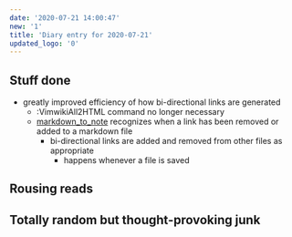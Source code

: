 ```yaml
---
date: '2020-07-21 14:00:47'
new: '1'
title: 'Diary entry for 2020-07-21'
updated_logo: '0'
---
```

## Stuff done
* greatly improved efficiency of how bi-directional links are generated
  * :VimwikiAll2HTML command no longer necessary
  * [markdown_to_note](/markdown_to_note) recognizes when a link has been removed
    or added to a markdown file
    * bi-directional links are added and removed from other files as appropriate
      * happens whenever a file is saved

## Rousing reads

## Totally random but thought-provoking junk
